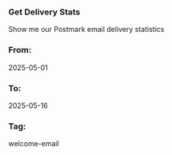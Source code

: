 ### Get Delivery Stats
Show me our Postmark email delivery statistics

### From: 
2025-05-01

### To: 
2025-05-16

### Tag:
welcome-email
